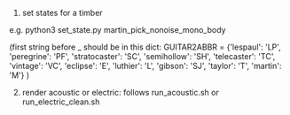 1. set states for a timber

e.g. python3 set_state.py martin_pick_nonoise_mono_body

(first string before _ should be in this dict:
GUITAR2ABBR = {'lespaul': 'LP', 'peregrine': 'PF', 'stratocaster': 'SC', 'semihollow': 'SH',
               'telecaster': 'TC', 'vintage': 'VC', 'eclipse': 'E',
               'luthier': 'L', 'gibson': 'SJ', 'taylor': 'T', 'martin': 'M'}
)


2. render acoustic or electric:
follows run_acoustic.sh or run_electric_clean.sh
